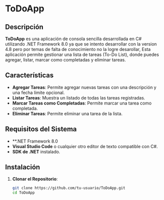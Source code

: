 # ToDoApp

## Descripción

**ToDoApp** es una aplicación de consola sencilla desarrollada en C# utilizando .NET Framework 8.0 ya que se intento desarrollar con la version 4.8 pero por temas de falta de conocimiento no la logre desarollar, Esta aplicación permite gestionar una lista de tareas (To-Do List), donde puedes agregar, listar, marcar como completadas y eliminar tareas.

## Características

- **Agregar Tareas**: Permite agregar nuevas tareas con una descripción y una fecha límite opcional.
- **Listar Tareas**: Muestra un listado de todas las tareas registradas.
- **Marcar Tareas como Completadas**: Permite marcar una tarea como completada.
- **Eliminar Tareas**: Permite eliminar una tarea de la lista.

## Requisitos del Sistema

- **.NET Framework 8.0
- **Visual Studio Code** o cualquier otro editor de texto compatible con C#.
- **SDK de .NET** instalado.

## Instalación

1. **Clonar el Repositorio**:
   ```bash
   git clone https://github.com/tu-usuario/ToDoApp.git
   cd ToDoApp
